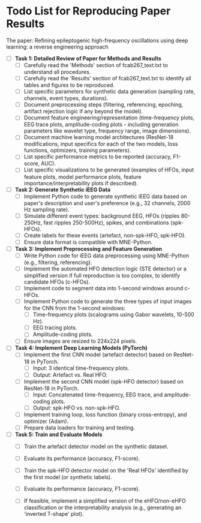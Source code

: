 # Todo List for Reproducing Paper Results

The paper: Refining epileptogenic high-frequency oscillations using deep learning: a reverse engineering approach

- [ ] **Task 1: Detailed Review of Paper for Methods and Results**
    - [ ] Carefully read the 'Methods' section of fcab267_text.txt to understand all procedures.
    - [ ] Carefully read the 'Results' section of fcab267_text.txt to identify all tables and figures to be reproduced.
    - [ ] List specific parameters for synthetic data generation (sampling rate, channels, event types, durations).
    - [ ] Document preprocessing steps (filtering, referencing, epoching, artifact rejection logic if any beyond the model).
    - [ ] Document feature engineering/representation (time-frequency plots, EEG trace plots, amplitude-coding plots - including generation parameters like wavelet type, frequency range, image dimensions).
    - [ ] Document machine learning model architectures (ResNet-18 modifications, input specifics for each of the two models, loss functions, optimizers, training parameters).
    - [ ] List specific performance metrics to be reported (accuracy, F1-score, AUC).
    - [ ] List specific visualizations to be generated (examples of HFOs, input feature plots, model performance plots, feature importance/interpretability plots if described).

- [ ] **Task 2: Generate Synthetic iEEG Data**
    - [ ] Implement Python code to generate synthetic iEEG data based on paper's description and user's preference (e.g., 32 channels, 2000 Hz sampling rate).
    - [ ] Simulate different event types: background EEG, HFOs (ripples 80-250Hz, fast ripples 250-500Hz), spikes, and combinations (spk-HFOs).
    - [ ] Create labels for these events (artefact, non-spk-HFO, spk-HFO).
    - [ ] Ensure data format is compatible with MNE-Python.

- [ ] **Task 3: Implement Preprocessing and Feature Generation**
    - [ ] Write Python code for iEEG data preprocessing using MNE-Python (e.g., filtering, referencing).
    - [ ] Implement the automated HFO detection logic (STE detector) or a simplified version if full reproduction is too complex, to identify candidate HFOs (c-HFOs).
    - [ ] Implement code to segment data into 1-second windows around c-HFOs.
    - [ ] Implement Python code to generate the three types of input images for the CNN from the 1-second windows:
        - [ ] Time-frequency plots (scalograms using Gabor wavelets, 10-500 Hz).
        - [ ] EEG tracing plots.
        - [ ] Amplitude-coding plots.
    - [ ] Ensure images are resized to 224x224 pixels.

- [ ] **Task 4: Implement Deep Learning Models (PyTorch)**
    - [ ] Implement the first CNN model (artefact detector) based on ResNet-18 in PyTorch.
        - [ ] Input: 3 identical time-frequency plots.
        - [ ] Output: Artefact vs. Real HFO.
    - [ ] Implement the second CNN model (spk-HFO detector) based on ResNet-18 in PyTorch.
        - [ ] Input: Concatenated time-frequency, EEG trace, and amplitude-coding plots.
        - [ ] Output: spk-HFO vs. non-spk-HFO.
    - [ ] Implement training loop, loss function (binary cross-entropy), and optimizer (Adam).
    - [ ] Prepare data loaders for training and testing.

- [ ] **Task 5: Train and Evaluate Models**
    - [ ] Train the artefact detector model on the synthetic dataset.
    - [ ] Evaluate its performance (accuracy, F1-score).
    - [ ] Train the spk-HFO detector model on the 'Real HFOs' identified by the first model (or synthetic labels).
    - [ ] Evaluate its performance (accuracy, F1-score).
    - [ ] If feasible, implement a simplified version of the eHFO/non-eHFO classification or the interpretability analysis (e.g., generating an 'inverted T-shape' plot).
 